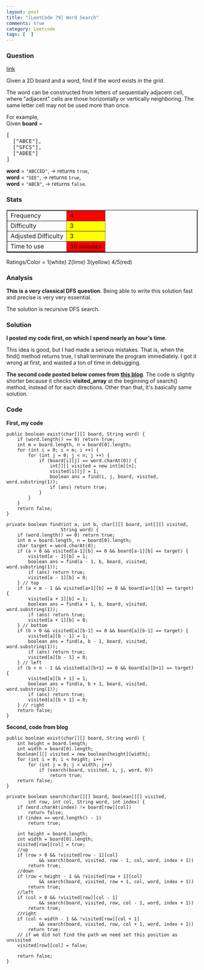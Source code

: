 ```yaml
---
layout: post
title: "[LeetCode 79] Word Search"
comments: true
category: Leetcode
tags: [  ]
---
```



### Question 
[link](https://oj.leetcode.com/problems/word-search/)

<div class="question-content">
            <p></p><p>
Given a 2D board and a word, find if the word exists in the grid.
</p>
<p>
The word can be constructed from letters of sequentially adjacent cell, where "adjacent" cells are those horizontally or vertically neighboring. The same letter cell may not be used more than once.
</p>

<p>
For example,<br>
Given <b>board</b> = 
</p><pre>[
  ["ABCE"],
  ["SFCS"],
  ["ADEE"]
]
</pre>

<b>word</b> = <code>"ABCCED"</code>, -&gt; returns <code>true</code>,<br>
<b>word</b> = <code>"SEE"</code>, -&gt; returns <code>true</code>,<br>
<b>word</b> = <code>"ABCB"</code>, -&gt; returns <code>false</code>.<br>
<p></p><p></p>
</div>

### Stats
<table border="2">
	<tr>
		<td>Frequency</td>
		<td bgcolor="red">4</td>
	</tr>
	<tr>
		<td>Difficulty</td>
		<td bgcolor="yellow">3</td>
	</tr>
	<tr>
		<td>Adjusted Difficulty</td>
		<td bgcolor="yellow">3</td>
	</tr>
	<tr>
		<td>Time to use</td>
		<td bgcolor="red">50 minutes</td>
	</tr>
</table>

Ratings/Color = 1(white) 2(lime) 3(yellow) 4/5(red)

### Analysis

__This is a very classical DFS question__. Being able to write this solution fast and precise is very very essential. 

The solution is recursive DFS search. 

### Solution

__I posted my code first, on which I spend nearly an hour's time__. 

This idea is good, but I had made a serious mistakes. That is, when the find() method returns true, I shall terminate the program immediately. I got it wrong at first, and wasted a ton of time in debugging. 

__The second code posted below comes from [this blog](http://needjobasap.blogspot.sg/2014/01/word-search-leetcode.html)__. The code is slightly shorter because it checks __visited_array__ at the beginning of search() method, instead of for each directions. Other than that, it's basically same solution. 

### Code

__First, my code__


    public boolean exist(char[][] board, String word) {
        if (word.length() == 0) return true;
        int m = board.length, n = board[0].length;
        for (int i = 0; i < m; i ++) {
            for (int j = 0; j < n; j ++) {
                if (board[i][j] == word.charAt(0)) {
                    int[][] visited = new int[m][n];
                    visited[i][j] = 1;
                    boolean ans = find(i, j, board, visited, word.substring(1));
                    if (ans) return true;
                }
            }
        }
        return false;
    }

    private boolean find(int a, int b, char[][] board, int[][] visited, 
                        String word) {
        if (word.length() == 0) return true;
        int m = board.length, n = board[0].length;
        char target = word.charAt(0);
        if (a > 0 && visited[a-1][b] == 0 && board[a-1][b] == target) {
            visited[a - 1][b] = 1;
            boolean ans = find(a - 1, b, board, visited, word.substring(1));
            if (ans) return true;
            visited[a - 1][b] = 0;
        } // top
        if (a < m - 1 && visited[a+1][b] == 0 && board[a+1][b] == target) {
            visited[a + 1][b] = 1;
            boolean ans = find(a + 1, b, board, visited, word.substring(1));
            if (ans) return true;
            visited[a + 1][b] = 0;
        } // bottom
        if (b > 0 && visited[a][b-1] == 0 && board[a][b-1] == target) {
            visited[a][b - 1] = 1;
            boolean ans = find(a, b - 1, board, visited, word.substring(1));
            if (ans) return true;
            visited[a][b - 1] = 0;
        } // left
        if (b < n - 1 && visited[a][b+1] == 0 && board[a][b+1] == target) {
            visited[a][b + 1] = 1;
            boolean ans = find(a, b + 1, board, visited, word.substring(1));
            if (ans) return true;
            visited[a][b + 1] = 0;
        } // right
        return false;
    }


__Second, code from blog__


    public boolean exist(char[][] board, String word) {
        int height = board.length;
        int width = board[0].length;
        boolean[][] visited = new boolean[height][width];
        for (int i = 0; i < height; i++) 
            for (int j = 0; j < width; j++) 
                if (search(board, visited, i, j, word, 0)) 
                    return true;
        return false;
    }

    private boolean search(char[][] board, boolean[][] visited, 
            int row, int col, String word, int index) {
        if (word.charAt(index) != board[row][col]) 
            return false;
        if (index == word.length() - 1) 
            return true;

        int height = board.length;
        int width = board[0].length;
        visited[row][col] = true;
        //up
        if (row > 0 && !visited[row - 1][col] 
                && search(board, visited, row - 1, col, word, index + 1)) 
            return true;
        //down
        if (row < height - 1 && !visited[row + 1][col] 
                && search(board, visited, row + 1, col, word, index + 1)) 
            return true;
        //left
        if (col > 0 && !visited[row][col - 1] 
                && search(board, visited, row, col - 1, word, index + 1)) 
            return true;
        //right
        if (col < width - 1 && !visited[row][col + 1] 
                && search(board, visited, row, col + 1, word, index + 1)) 
            return true;
        // if we did not find the path we need set this position as unvisited
        visited[row][col] = false;

        return false;
    }
